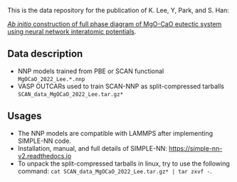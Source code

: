 This is the data repository for the publication of K. Lee, Y, Park, and S. Han:

[*Ab initio* construction of full phase diagram of MgO-CaO eutectic system using neural network interatomic potentials](https://arxiv.org/abs/2208.11863).

## Data description
- NNP models trained from PBE or SCAN functional `MgOCaO_2022_Lee.*.nnp`
- VASP OUTCARs used to train SCAN-NNP as split-compressed tarballs `SCAN_data_MgOCaO_2022_Lee.tar.gz*`

## Usages
- The NNP models are compatible with LAMMPS after implementing SIMPLE-NN code.
- Installation, manual, and full details of SIMPLE-NN: https://simple-nn-v2.readthedocs.io
- To unpack the split-compressed tarballs in linux, try to use the following command: `cat SCAN_data_MgOCaO_2022_Lee.tar.gz* | tar zxvf -`.
